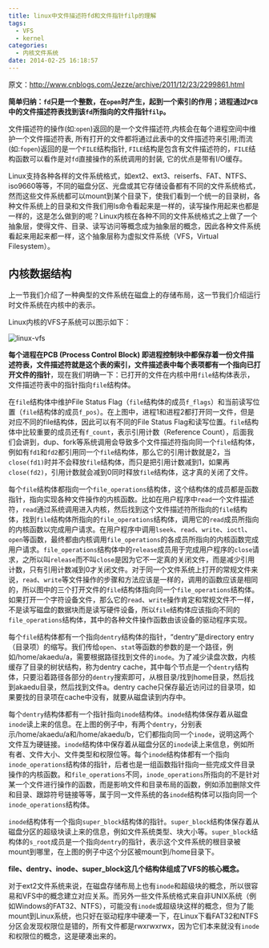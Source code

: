 ```yaml
---
title: linux中文件描述符fd和文件指针filp的理解
tags:
  - VFS
  - kernel
categories:
  - 内核文件系统
date: 2014-02-25 16:18:57
---
```


原文：<http://www.cnblogs.com/Jezze/archive/2011/12/23/2299861.html>

**简单归纳：`fd`只是一个整数，在`open`时产生，起到一个索引的作用；进程通过`PCB`中的文件描述符表找到该`fd`所指向的文件指针`filp`。**

文件描述符的操作(如:`open`)返回的是一个文件描述符,内核会在每个进程空间中维护一个文件描述符表, 所有打开的文件都将通过此表中的文件描述符来引用;而流(如:`fopen`)返回的是一个`FILE`结构指针, `FILE`结构是包含有文件描述符的，`FILE`结构函数可以看作是对`fd`直接操作的系统调用的封装, 它的优点是带有I/O缓存。
<!--more-->

Linux支持各种各样的文件系统格式，如ext2、ext3、reiserfs、FAT、NTFS、iso9660等等，不同的磁盘分区、光盘或其它存储设备都有不同的文件系统格式，然而这些文件系统都可以mount到某个目录下，使我们看到一个统一的目录树，各种文件系统上的目录和文件我们用ls命令看起来是一样的，读写操作用起来也都是一样的，这是怎么做到的呢？Linux内核在各种不同的文件系统格式之上做了一个抽象层，使得文件、目录、读写访问等概念成为抽象层的概念，因此各种文件系统看起来用起来都一样，这个抽象层称为虚拟文件系统（VFS，Virtual Filesystem）。

## 内核数据结构

上一节我们介绍了一种典型的文件系统在磁盘上的存储布局，这一节我们介绍运行时文件系统在内核中的表示。

Linux内核的VFS子系统可以图示如下：

![linux-vfs](/uploads/images/linux-vfs.png)

**每个进程在PCB (Process Control Block) 即进程控制块中都保存着一份文件描述符表，文件描述符就是这个表的索引，文件描述表中每个表项都有一个指向已打开文件的指针**，现在我们明确一下：已打开的文件在内核中用`file`结构体表示，文件描述符表中的指针指向`file`结构体。

在`file`结构体中维护File Status Flag（`file`结构体的成员`f_flags`）和当前读写位置（`file`结构体的成员`f_pos`）。在上图中，进程1和进程2都打开同一文件，但是对应不同的file结构体，因此可以有不同的File Status Flag和读写位置。`file`结构体中比较重要的成员还有`f_count`，表示引用计数（Reference Count），后面我们会讲到，dup、fork等系统调用会导致多个文件描述符指向同一个`file`结构体，例如有`fd1`和`fd2`都引用同一个`file`结构体，那么它的引用计数就是2，当`close(fd1)`时并不会释放`file`结构体，而只是把引用计数减到1，如果再`close(fd2)`，引用计数就会减到0同时释放`file`结构体，这才真的关闭了文件。

每个`file`结构体都指向一个`file_operations`结构体，这个结构体的成员都是函数指针，指向实现各种文件操作的内核函数。比如在用户程序中`read`一个文件描述符，`read`通过系统调用进入内核，然后找到这个文件描述符所指向的`file`结构体，找到`file`结构体所指向的`file_operations`结构体，调用它的`read`成员所指向的内核函数以完成用户请求。在用户程序中调用`lseek`、`read`、`write`、`ioctl`、`open`等函数，最终都由内核调用`file_operations`的各成员所指向的内核函数完成用户请求。`file_operations`结构体中的`release`成员用于完成用户程序的`close`请求，之所以叫`release`而不叫`close`是因为它不一定真的关闭文件，而是减少引用计数，只有引用计数减到0才关闭文件。对于同一个文件系统上打开的常规文件来说，`read`、`write`等文件操作的步骤和方法应该是一样的，调用的函数应该是相同的，所以图中的三个打开文件的`file`结构体指向同一个`file_operations`结构体。如果打开一个字符设备文件，那么它的`read`、`write`操作肯定和常规文件不一样，不是读写磁盘的数据块而是读写硬件设备，所以`file`结构体应该指向不同的`file_operations`结构体，其中的各种文件操作函数由该设备的驱动程序实现。

每个`file`结构体都有一个指向`dentry`结构体的指针，“dentry”是directory entry（目录项）的缩写。我们传给`open`、`stat`等函数的参数的是一个路径，例如/home/akaedu/a，需要根据路径找到文件的`inode`。为了减少读盘次数，内核缓存了目录的树状结构，称为dentry cache，其中每个节点是一个`dentry`结构体，只要沿着路径各部分的`dentry`搜索即可，从根目录/找到home目录，然后找到akaedu目录，然后找到文件a。dentry cache只保存最近访问过的目录项，如果要找的目录项在cache中没有，就要从磁盘读到内存中。

每个`dentry`结构体都有一个指针指向`inode`结构体。`inode`结构体保存着从磁盘`inode`读上来的信息。在上图的例子中，有两个`dentry`，分别表示/home/akaedu/a和/home/akaedu/b，它们都指向同一个`inode`，说明这两个文件互为硬链接。`inode`结构体中保存着从磁盘分区的`inode`读上来信息，例如所有者、文件大小、文件类型和权限位等。每个`inode`结构体都有一个指向`inode_operations`结构体的指针，后者也是一组函数指针指向一些完成文件目录操作的内核函数。和`file_operations`不同，`inode_operations`所指向的不是针对某一个文件进行操作的函数，而是影响文件和目录布局的函数，例如添加删除文件和目录、跟踪符号链接等等，属于同一文件系统的各`inode`结构体可以指向同一个`inode_operations`结构体。

`inode`结构体有一个指向`super_block`结构体的指针。`super_block`结构体保存着从磁盘分区的超级块读上来的信息，例如文件系统类型、块大小等。`super_block`结构体的`s_root`成员是一个指向`dentry`的指针，表示这个文件系统的根目录被mount到哪里，在上图的例子中这个分区被mount到/home目录下。

**file、dentry、inode、super_block这几个结构体组成了VFS的核心概念。**

对于ext2文件系统来说，在磁盘存储布局上也有`inode`和超级块的概念，所以很容易和VFS中的概念建立对应关系。而另外一些文件系统格式来自非UNIX系统（例如Windows的FAT32、NTFS），可能没有`inode`或超级块这样的概念，但为了能mount到Linux系统，也只好在驱动程序中硬凑一下，在Linux下看FAT32和NTFS分区会发现权限位是错的，所有文件都是rwxrwxrwx，因为它们本来就没有`inode`和权限位的概念，这是硬凑出来的。
